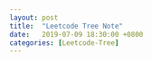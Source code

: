 ```yaml
---
layout: post
title:  "Leetcode Tree Note"
date:   2019-07-09 18:30:00 +0800
categories: [Leetcode-Tree]
---
```

